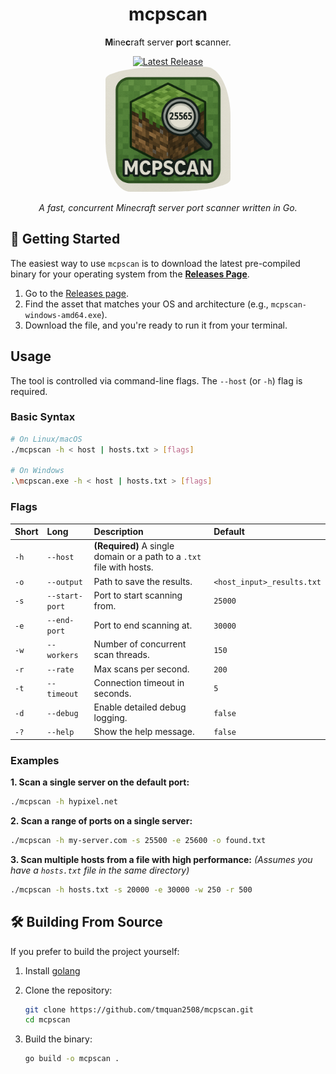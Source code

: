 <div align="center">

# mcpscan

**M**ine**c**raft server **p**ort **s**canner.

<a href="https://github.com/tmquan2508/mcpscan/releases/latest">
    <img alt="Latest Release" src="https://img.shields.io/github/v/release/tmquan2508/mcpscan?style=for-the-badge&logo=github">
</a>

<br/>
<img alt="mcpscan icon" src="icon.png" height="200" width="200" style="border-radius: 50% 20% / 10% 40%;"/>
<br/>

*A fast, concurrent Minecraft server port scanner written in Go.*

</div>

## 🚀 Getting Started

The easiest way to use `mcpscan` is to download the latest pre-compiled binary for your operating system from the **[Releases Page](https://github.com/tmquan2508/mcpscan/releases/latest)**.

1.  Go to the [Releases page](https://github.com/tmquan2508/mcpscan/releases/latest).
2.  Find the asset that matches your OS and architecture (e.g., `mcpscan-windows-amd64.exe`).
3.  Download the file, and you're ready to run it from your terminal.

## Usage

The tool is controlled via command-line flags. The `--host` (or `-h`) flag is required.

### Basic Syntax

```bash
# On Linux/macOS
./mcpscan -h < host | hosts.txt > [flags]

# On Windows
.\mcpscan.exe -h < host | hosts.txt > [flags]
```

### Flags

| Short | Long         | Description                                                          | Default                  |
| :---- | :----------- | :------------------------------------------------------------------- | :----------------------- |
| `-h`  | `--host`     | **(Required)** A single domain or a path to a `.txt` file with hosts. | ` `                        |
| `-o`  | `--output`   | Path to save the results.                                            | `<host_input>_results.txt` |
| `-s`  | `--start-port` | Port to start scanning from.                                         | `25000`                  |
| `-e`  | `--end-port`   | Port to end scanning at.                                             | `30000`                  |
| `-w`  | `--workers`  | Number of concurrent scan threads.                                   | `150`                    |
| `-r`  | `--rate`     | Max scans per second.                                                | `200`                    |
| `-t`  | `--timeout`  | Connection timeout in seconds.                                       | `5`                      |
| `-d`  | `--debug`    | Enable detailed debug logging.                                       | `false`                  |
| `-?`  | `--help`     | Show the help message.                                               | `false`                  |

### Examples

**1. Scan a single server on the default port:**
```bash
./mcpscan -h hypixel.net
```

**2. Scan a range of ports on a single server:**
```bash
./mcpscan -h my-server.com -s 25500 -e 25600 -o found.txt
```

**3. Scan multiple hosts from a file with high performance:**
*(Assumes you have a `hosts.txt` file in the same directory)*
```bash
./mcpscan -h hosts.txt -s 20000 -e 30000 -w 250 -r 500
```

## 🛠️ Building From Source

If you prefer to build the project yourself:

1. Install [golang](https://go.dev/dl/)

2.  Clone the repository:
    ```bash
    git clone https://github.com/tmquan2508/mcpscan.git
    cd mcpscan
    ```
3.  Build the binary:
    ```bash
    go build -o mcpscan .
    ```